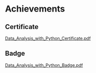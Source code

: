 

# Achievements
## Certificate
[Data_Analysis_with_Python_Certificate.pdf](https://prod-files-secure.s3.us-west-2.amazonaws.com/03e82b26-cccb-4906-bb56-adabcbdc0655/1aa3a050-2338-4a85-85d5-899bad17a31c/Data_Analysis_with_Python_Certificate.pdf?X-Amz-Algorithm=AWS4-HMAC-SHA256&X-Amz-Content-Sha256=UNSIGNED-PAYLOAD&X-Amz-Credential=ASIAZI2LB4663G2Y5L57%2F20250206%2Fus-west-2%2Fs3%2Faws4_request&X-Amz-Date=20250206T141352Z&X-Amz-Expires=3600&X-Amz-Security-Token=IQoJb3JpZ2luX2VjEEYaCXVzLXdlc3QtMiJHMEUCIQCkFjOamaS%2FB7RQj9gSi4rDrRC%2FrDcNO2V%2BOjqqKmB34wIgIFlNU0WwTkNntauiXIMb4V4%2BkWyZUMI1LGQHPfw37yQq%2FwMIXxAAGgw2Mzc0MjMxODM4MDUiDECE2fA2B7RMGn9BPSrcA2laKnw39IyRxkKCJQPmDhrLBf4lRc1bwEbhf7Xx6GvJBgohCy%2F26rcqvtZj3%2BHCMJJNShM9b2TesanI1Sp%2FUko9AEJxhhdsXlrpbCPklsTaNB9HSK9T%2BlJAXkT5dEdSCRzYaqtCcXtt0hTEWnKvWbDlS5YyHXOvVo1pyTI0RwlGxQqv7C9Kko4M%2Bttl5c6uRCiOIBLE%2BDbXRAenZT9dw%2FikOTDQJAypJ9xp92XwTQW3Sx11p7rYgylrH1wokEE%2BXcDpnVTN55LAK0YRapnOBVGQxKSMcE%2Bt1ACAyDGyfkufVSRGDbLtGAMKemqHhQdCTCMDDqkikxuu3KSuRN5r9m%2FV8PX%2Fkq9cWfpeidwn56HYMTs%2F%2FK38Xqayncs%2F4an1BgjQI4wOAslJD5HPV5ha6hiXADrtB1WCPOUzVrOW4fQC05wf6NTPS7RpYEhjL5tYVGzc3kIs3QkvT5JMhKr1DR26BO6S0k2shblV1Fgag3ItVR0yAU3FfNObLTRjokDlERFjv69uDMmuJ2ihb6nGWjRX%2FCynrPezoAqyVyYci1zSCHKcugFyAnpr%2Bpjqo%2Bl6h0OhH1QYpiiqEC9xFI4VzMrFuu3AejnwAV0dyxjsvEYiKBU9yq4f%2FpI%2FBFQNMPv4kr0GOqUBeS68nUn7h5OdcewY3quZXW3oYTJPWuj1Nzkgzv9%2F1rqupbaQMf%2FXuNn3Viel9nooNxgfrtm31x9SoBWEi2LrMEgaN7KuyTxl9A%2FiLGxMPTK8dCFhgThiNcX9hBz05ptPL6OL%2FPywlsAGEIdoMwqOTb4lCnUFtqFLAwYOuLiinq%2FEcogRQP%2Fz6NHJvQYvL0rW0AdXU8N2QkBP4JeBaKg5ap%2B56jw0&X-Amz-Signature=62c6cb92115e65101af79a93d800d1742ce70d9d03a9f6af07d32bd24edd06e3&X-Amz-SignedHeaders=host&x-id=GetObject)
## Badge
[Data_Analysis_with_Python_Badge.pdf](https://prod-files-secure.s3.us-west-2.amazonaws.com/03e82b26-cccb-4906-bb56-adabcbdc0655/4fa9bcf8-b584-40dd-8775-c0bfadf6a6f0/Data_Analysis_with_Python_Badge.pdf?X-Amz-Algorithm=AWS4-HMAC-SHA256&X-Amz-Content-Sha256=UNSIGNED-PAYLOAD&X-Amz-Credential=ASIAZI2LB4663G2Y5L57%2F20250206%2Fus-west-2%2Fs3%2Faws4_request&X-Amz-Date=20250206T141352Z&X-Amz-Expires=3600&X-Amz-Security-Token=IQoJb3JpZ2luX2VjEEYaCXVzLXdlc3QtMiJHMEUCIQCkFjOamaS%2FB7RQj9gSi4rDrRC%2FrDcNO2V%2BOjqqKmB34wIgIFlNU0WwTkNntauiXIMb4V4%2BkWyZUMI1LGQHPfw37yQq%2FwMIXxAAGgw2Mzc0MjMxODM4MDUiDECE2fA2B7RMGn9BPSrcA2laKnw39IyRxkKCJQPmDhrLBf4lRc1bwEbhf7Xx6GvJBgohCy%2F26rcqvtZj3%2BHCMJJNShM9b2TesanI1Sp%2FUko9AEJxhhdsXlrpbCPklsTaNB9HSK9T%2BlJAXkT5dEdSCRzYaqtCcXtt0hTEWnKvWbDlS5YyHXOvVo1pyTI0RwlGxQqv7C9Kko4M%2Bttl5c6uRCiOIBLE%2BDbXRAenZT9dw%2FikOTDQJAypJ9xp92XwTQW3Sx11p7rYgylrH1wokEE%2BXcDpnVTN55LAK0YRapnOBVGQxKSMcE%2Bt1ACAyDGyfkufVSRGDbLtGAMKemqHhQdCTCMDDqkikxuu3KSuRN5r9m%2FV8PX%2Fkq9cWfpeidwn56HYMTs%2F%2FK38Xqayncs%2F4an1BgjQI4wOAslJD5HPV5ha6hiXADrtB1WCPOUzVrOW4fQC05wf6NTPS7RpYEhjL5tYVGzc3kIs3QkvT5JMhKr1DR26BO6S0k2shblV1Fgag3ItVR0yAU3FfNObLTRjokDlERFjv69uDMmuJ2ihb6nGWjRX%2FCynrPezoAqyVyYci1zSCHKcugFyAnpr%2Bpjqo%2Bl6h0OhH1QYpiiqEC9xFI4VzMrFuu3AejnwAV0dyxjsvEYiKBU9yq4f%2FpI%2FBFQNMPv4kr0GOqUBeS68nUn7h5OdcewY3quZXW3oYTJPWuj1Nzkgzv9%2F1rqupbaQMf%2FXuNn3Viel9nooNxgfrtm31x9SoBWEi2LrMEgaN7KuyTxl9A%2FiLGxMPTK8dCFhgThiNcX9hBz05ptPL6OL%2FPywlsAGEIdoMwqOTb4lCnUFtqFLAwYOuLiinq%2FEcogRQP%2Fz6NHJvQYvL0rW0AdXU8N2QkBP4JeBaKg5ap%2B56jw0&X-Amz-Signature=8cb3f85bbecaae3dc3a96eec128331b1e56c77a29679f6cde15ffefcd7eb8d93&X-Amz-SignedHeaders=host&x-id=GetObject)
